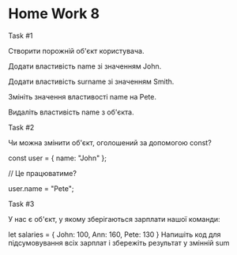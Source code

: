 # Home Work 8

Task #1

Створити порожній об'єкт користувача.

Додати властивість name зі значенням John.

Додати властивість surname зі значенням Smith.

Змініть значення властивості name на Pete.

Видаліть властивість name з об'єкта.



Task #2

Чи можна змінити об'єкт, оголошений за допомогою const?

const user = {
name: "John"
};

// Це працюватиме?

user.name = "Pete";


Task #3

У нас є об'єкт, у якому зберігаються зарплати нашої команди:

let salaries = {
John: 100,
Ann: 160,
Pete: 130
}
Напишіть код для підсумовування всіх зарплат і збережіть результат у змінній sum